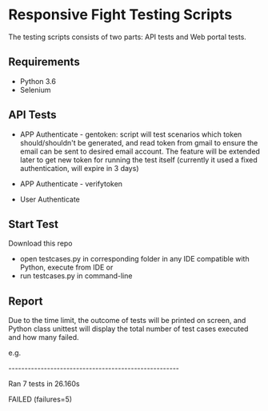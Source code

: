 # Responsive Fight Testing Scripts
The testing scripts consists of two parts: API tests and Web portal tests.

## Requirements
- Python 3.6
- Selenium

## API Tests
- APP Authenticate - gentoken: script will test scenarios which token should/shouldn't be generated, and read token from gmail to ensure the email can be sent to desired email account. The feature will be extended later to get new token for running the test itself (currently it used a fixed authentication, will expire in 3 days)

- APP Authenticate - verifytoken

- User Authenticate


## Start Test
Download this repo
- open testcases.py in corresponding folder in any IDE compatible with Python, execute from IDE
or
- run testcases.py in command-line

## Report
Due to the time limit, the outcome of tests will be printed on screen, and Python class unittest will display the total number of test cases executed and how many failed.

e.g.

\-----------------------------------------------------

Ran 7 tests in 26.160s

FAILED (failures=5)
